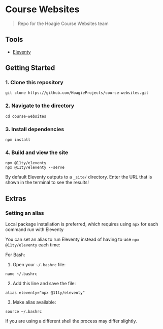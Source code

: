 # Course Websites

> Repo for the Hoagie Course Websites team

## Tools

- [Eleventy](https://www.11ty.dev/)

## Getting Started

### 1\. Clone this repository

```
git clone https://github.com/HoagieProjects/course-websites.git
```

### 2\. Navigate to the directory

```
cd course-websites
```

### 3\. Install dependencies

```
npm install
```

### 4\. Build and view the site

```
npx @11ty/eleventy
npx @11ty/eleventy --serve
```

By default Eleventy outputs to a `_site/` directory. Enter the URL that is shown in the terminal to see the results!

## Extras

### Setting an alias

Local package installation is preferred, which requires using `npx` for each command run with Eleventy

You can set an alias to run Eleventy instead of having to use `npx @11ty/eleventy` each time:

For Bash:

1. Open your `~/.bashrc` file: 

```
nano ~/.bashrc
```

2. Add this line and save the file:

```
alias eleventy="npx @11ty/eleventy"
```

3. Make alias available: 

```
source ~/.bashrc
``` 

If you are using a different shell the process may differ slightly.
